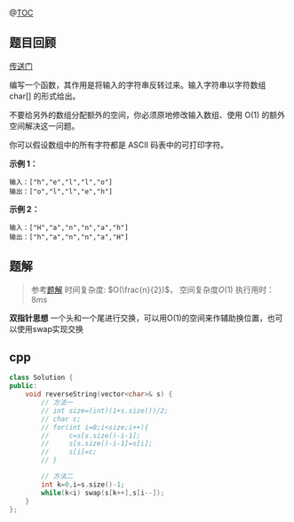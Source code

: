 @[TOC](LeetCode-day39-344反转字符串-双指针-easy-cpp)

## 题目回顾

[传送门](https://leetcode-cn.com/problems/reverse-string/)

编写一个函数，其作用是将输入的字符串反转过来。输入字符串以字符数组 char[] 的形式给出。

不要给另外的数组分配额外的空间，你必须原地修改输入数组、使用 O(1) 的额外空间解决这一问题。

你可以假设数组中的所有字符都是 ASCII 码表中的可打印字符。

**示例 1：**

```
输入：["h","e","l","l","o"]
输出：["o","l","l","e","h"]
```

**示例 2：**

```
输入：["H","a","n","n","a","h"]
输出：["h","a","n","n","a","H"]
```



## 题解

> 参考[题解](https://leetcode-cn.com/problems/reverse-string/solution/cxiang-xi-ti-jie-by-youlookdeliciousc-6/)
> 时间复杂度: $O(\frac{n}{2})$， 
> 空间复杂度$O(1)$
> 执行用时：$8 ms$

**双指针思想**
一个头和一个尾进行交换，可以用O(1)的空间来作辅助换位置，也可以使用swap实现交换

## cpp 

```c++
class Solution {
public:
    void reverseString(vector<char>& s) {
        // 方法一
        // int size=(int)(1+s.size())/2;
        // char c;
        // for(int i=0;i<size;i++){
        //     c=s[s.size()-i-1];
        //     s[s.size()-i-1]=s[i];
        //     s[i]=c;
        // }

		// 方法二
        int k=0,i=s.size()-1;
        while(k<i) swap(s[k++],s[i--]);
    }
};
```


